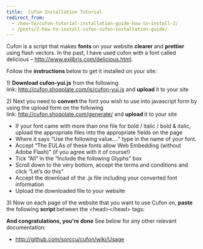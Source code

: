 ```yaml
---
title:  Cufon Installation Tutorial
redirect_from:
  - /how-to/cufon-tutorial-installation-guide-how-to-install-2/
  - /posts/2-how-to-install-cufon-cufon-installation-guide/
---
```


<p>Cufon is a script that makes&nbsp;<strong>fonts </strong>on your website&nbsp;<strong>clearer </strong>and&nbsp;<strong>prettier </strong>using flash vectors. In the past, I have used cufon with a font called delicious &ndash;&nbsp;<a href="http://www.exljbris.com/delicious.html" target="_blank">http://www.exljbris.com/delicious.html</a>.</p>

<p>Follow the&nbsp;<strong>instructions </strong>below to get it installed on your site:</p>

<p>1) <strong>Download cufon-yui.js</strong> from the following link:&nbsp;<a href="http://cufon.shoqolate.com/js/cufon-yui.js" target="_blank">http://cufon.shoqolate.com/js/cufon-yui.js</a> and&nbsp;<strong>upload </strong>it to your site</p>

<p>2) Next you need to&nbsp;<strong>convert </strong>the font you wish to use into javascript form by using the upload form on the following link:&nbsp;<a href="http://cufon.shoqolate.com/generate/" target="_blank">http://cufon.shoqolate.com/generate/</a> and&nbsp;<strong>upload </strong>it to your site</p>

<ul>
	<li>If your font came with more than one file for bold / italic / bold &amp; italic, upload the appropriate files into the appropriate fields on the page</li>
	<li>Where it says &ldquo;Use the following value&hellip;.&rdquo; type in the name of your font.</li>
	<li>Accept &ldquo;The EULAs of these fonts allow Web Embedding (without Adobe Flash)&rdquo; (if you agree with it of course!)</li>
	<li>Tick &ldquo;All&rdquo; in the &ldquo;Include the following Glyphs&rdquo; box</li>
	<li>Scroll down to the very bottom, accept the terms and conditions and click &ldquo;Let&rsquo;s do this&rdquo;</li>
	<li>Accept the download of the .js file including your converted font information</li>
	<li>Upload the downloaded file to your website</li>
</ul>

<p>3) Now on each page of the website that you want to use Cufon on,&nbsp;<strong>paste </strong>the following&nbsp;<strong>script </strong>between the &lt;head&gt;&lt;/head&gt; tags:</p>
<script src="https://gist.github.com/maxmumford/7720318.js"></script>

<p><strong>And congratulations, you&#39;re done </strong> See below for any other relevant documentation:</p>

<ul>
	<li><a href="http://github.com/sorccu/cufon/wiki/Usage" target="_blank">http://github.com/sorccu/cufon/wiki/Usage</a></li>
</ul>
